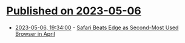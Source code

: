 # [Published on 2023-05-06](index.md)

* [2023-05-06, 19:34:00](https://news.slashdot.org/story/23/05/06/0625209/safari-beats-edge-as-second-most-used-browser-in-april?utm_source=rss1.0mainlinkanon&utm_medium=feed) - [Safari Beats Edge as Second-Most Used Browser in April](https://news.slashdot.org/story/23/05/06/0625209/safari-beats-edge-as-second-most-used-browser-in-april?utm_source=rss1.0mainlinkanon&utm_medium=feed)
